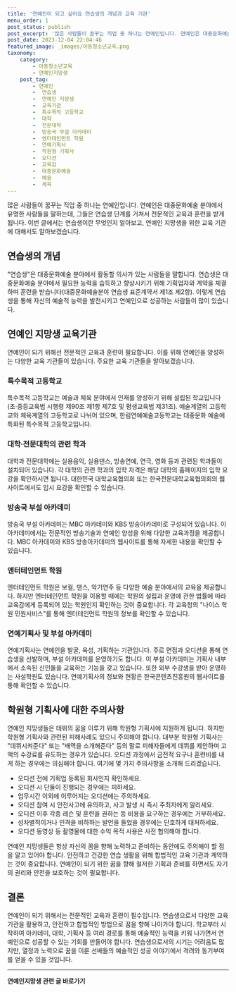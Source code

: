 ```yaml
---
title: '연예인이 되고 싶어요 연습생의 개념과 교육 기관'
menu_order: 1
post_status: publish
post_excerpt: '많은 사람들이 꿈꾸는 직업 중 하나는 연예인입니다. 연예인은 대중문화예술 분야에서 유명한 사람들을 말하는데, 그들은 연습생 단계를 거쳐서 전문적인 교육과 훈련을 받게 됩니다. 이번 글에서는 연습생이란 무엇인지 알아보고, 연예인 지망생을 위한 교육 기관에 대해서도 알아보겠습니다.'
post_date: 2023-12-04 22:04:46
featured_image: _images/아동청소년교육.png
taxonomy:
    category:
        - 아동청소년교육
        - 연예인지망생
    post_tag:
        - 연예인
        -  연습생
        -  연예인 지망생
        -  교육기관
        -  특수목적 고등학교
        -  대학
        -  전문대학
        -  방송국 부설 아카데미
        -  엔터테인먼트 학원
        -  연예기획사
        -  학원형 기획사
        -  오디션
        -  교육감
        -  대중문화예술
        -  예술
        -  체육
---
```



많은 사람들이 꿈꾸는 직업 중 하나는 연예인입니다. 연예인은 대중문화예술 분야에서 유명한 사람들을 말하는데, 그들은 연습생 단계를 거쳐서 전문적인 교육과 훈련을 받게 됩니다. 이번 글에서는 연습생이란 무엇인지 알아보고, 연예인 지망생을 위한 교육 기관에 대해서도 알아보겠습니다.

## 연습생의 개념

"연습생"은 대중문화예술 분야에서 활동할 의사가 있는 사람들을 말합니다. 연습생은 대중문화예술 분야에서 필요한 능력을 습득하고 향상시키기 위해 기획업자와 계약을 체결하며 훈련을 받습니다(대중문화예술분야 연습생 표준계약서 제1조 제2항). 이렇게 연습생을 통해 자신의 예술적 능력을 발전시키고 연예인으로 성공하는 사람들이 많이 있습니다.

## 연예인 지망생 교육기관

연예인이 되기 위해선 전문적인 교육과 훈련이 필요합니다. 이를 위해 연예인을 양성하는 다양한 교육 기관들이 있습니다. 주요한 교육 기관들을 알아보겠습니다.

### 특수목적 고등학교

특수목적 고등학교는 예술과 체육 분야에서 인재를 양성하기 위해 설립된 학교입니다(초·중등교육법 시행령 제90조 제1항 제7호 및 평생교육법 제31조). 예술계열의 고등학교와 체육계열의 고등학교로 나뉘어 있으며, 한림연예예술고등학교는 대중문화 예술에 특화된 특수목적 고등학교입니다.

### 대학·전문대학의 관련 학과

대학과 전문대학에는 실용음악, 실용댄스, 방송연예, 연극, 영화 등과 관련된 학과들이 설치되어 있습니다. 각 대학의 관련 학과의 입학 자격은 해당 대학의 홈페이지의 입학 요강을 확인하시면 됩니다. 대한민국 대학교육협의회 또는 한국전문대학교육협의회의 웹사이트에서도 입시 요강을 확인할 수 있습니다.

### 방송국 부설 아카데미

방송국 부설 아카데미는 MBC 아카데미와 KBS 방송아카데미로 구성되어 있습니다. 이 아카데미에서는 전문적인 방송기술과 연예인 양성을 위해 다양한 교육과정을 제공합니다. MBC 아카데미와 KBS 방송아카데미의 웹사이트를 통해 자세한 내용을 확인할 수 있습니다.

### 엔터테인먼트 학원

엔터테인먼트 학원은 보컬, 댄스, 악기연주 등 다양한 예술 분야에서의 교육을 제공합니다. 하지만 엔터테인먼트 학원을 이용할 때에는 학원의 설립과 운영에 관한 법률에 따라 교육감에게 등록되어 있는 학원인지 확인하는 것이 중요합니다. 각 교육청의 "나이스 학원 민원서비스"를 통해 엔터테인먼트 학원의 정보를 확인할 수 있습니다.

### 연예기획사 및 부설 아카데미

연예기획사는 연예인을 발굴, 육성, 기획하는 기관입니다. 주로 면접과 오디션을 통해 연습생을 선발하며, 부설 아카데미를 운영하기도 합니다. 이 부설 아카데미는 기획사 내부에서 소속된 신인들을 교육하는 기능을 갖고 있습니다. 또한 외부 수강생을 받아 운영하는 사설학원도 있습니다. 연예기획사의 정보와 현황은 한국콘텐츠진흥원의 웹사이트를 통해 확인할 수 있습니다.

## 학원형 기획사에 대한 주의사항

연예인 지망생들은 데뷔의 꿈을 이루기 위해 학원형 기획사에 지원하게 됩니다. 하지만 학원형 기획사와 관련된 피해사례도 있으니 주의해야 합니다. 대부분 학원형 기획사는 "데뷔시켜준다" 또는 "배역을 소개해준다" 등의 말로 피해자들에게 데뷔를 제안하며 고액의 수강료를 유도하는 경우가 있습니다. 오디션 과정에서 금전적 요구나 훈련비를 내게 하는 경우에는 의심해야 합니다. 여기에 몇 가지 주의사항을 소개해 드리겠습니다.

- 오디션 전에 기획업 등록된 회사인지 확인하세요.
- 오디션 시 단둘이 진행되는 경우에는 피하세요.
- 업무시간 이외에 이루어지는 오디션에는 주의하세요.
- 오디션 참여 시 안전사고에 유의하고, 사고 발생 시 즉시 주최자에게 알리세요.
- 오디션 이후 각종 레슨 및 훈련을 권하는 등 비용을 요구하는 경우에는 거부하세요.
- 성차별적이거나 인격을 비하하는 발언을 들었을 경우에는 단호하게 대처하세요.
- 오디션 동영상 등 촬영물에 대한 수익 목적 사용은 사전 협의해야 합니다.

연예인 지망생들은 항상 자신의 꿈을 향해 노력하고 준비하는 동안에도 주의해야 할 점을 알고 있어야 합니다. 안전하고 건강한 연습 생활을 위해 합법적인 교육 기관과 계약하는 것이 중요합니다. 연예인이 되기 위한 꿈을 향해 철저한 기획과 준비를 하면서도 자기의 권리와 안전을 보호하는 것이 필요합니다.

## 결론

연예인이 되기 위해서는 전문적인 교육과 훈련이 필수입니다. 연습생으로서 다양한 교육 기관을 활용하고, 안전하고 합법적인 방법으로 꿈을 향해 나아가야 합니다. 학교부터 시작하여 아카데미, 대학, 기획사 등 여러 경로를 통해 예술적인 능력을 키워 나가면서 연예인으로 성공할 수 있는 기회를 만들어야 합니다. 연습생으로서의 시기는 어려움도 많지만, 열정과 노력으로 꿈을 이룬 선배들의 예술적인 성공 이야기에서 격려와 동기부여를 얻을 수 있을 것입니다.
<!-- wp:separator -->
<hr class="wp-block-separator has-alpha-channel-opacity"/>
<!-- /wp:separator -->

<!-- wp:group {"backgroundColor":"base","layout":{"type":"constrained"}} -->
<div class="wp-block-group has-base-background-color has-background"><!-- wp:paragraph {"align":"center","fontSize":"medium"} -->
<p class="has-text-align-center has-large-font-size"><strong>연예인지망생 관련 글 바로가기</strong></p>
<!-- /wp:paragraph -->


<!-- wp:latest-posts
{"categories":[{"id":30902,"count":19,"description":"","link":"https://uknowlaw.com/category/%ec%97%b0%ec%98%88%ec%9d%b8%ec%a7%80%eb%a7%9d%ec%83%9d/","name":"연예인지망생","slug":"연예인지망생","taxonomy":"category","parent":0,"meta":[],"_links":{"self":[{"href":"https://uknowlaw.com/wp-json/wp/v2/categories/30902"}],"collection":[{"href":"https://uknowlaw.com/wp-json/wp/v2/categories"}],"about":[{"href":"https://uknowlaw.com/wp-json/wp/v2/taxonomies/category"}],"wp:post_type":[{"href":"https://uknowlaw.com/wp-json/wp/v2/posts?categories=30902"}],"curies":[{"name":"wp","href":"https://api.w.org/{rel}","templated":true}]}}],"postsToShow":100,"excerptLength":28,"postLayout":"grid","columns":2,"featuredImageAlign":"left","featuredImageSizeSlug":"large","fontSize":"small"} /--></div>
<!-- /wp:group -->